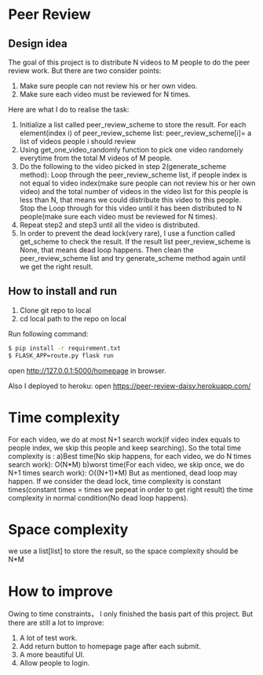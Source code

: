 # Peer Review
## Design idea
The goal of this project is to distribute N videos to M people to do the peer review work. But there are two consider points:
1. Make sure people can not review his or her own video.
2. Make sure each video must be reviewed for N times.

Here are what I do to realise the task:
1. Initialize a list called peer_review_scheme to store the result. For each element(index i) of peer_review_scheme list:
        peer_review_scheme[i]= a list of videos people i should review
2. Using get_one_video_randomly function to pick one video randomely everytime from the total M videos of M people.
3. Do the following to the video picked in step 2(generate_scheme method):
Loop through the peer_review_scheme list, if people index is not equal to video index(make sure people can not review his or her own video) and the total number of videos in the video list for this people is less than N, that means we could distribute this video to this people. Stop the Loop through for this video until it has been distributed to N people(make sure each video must be reviewed for N times).
4. Repeat step2 and step3 until all the video is distributed.
5. In order to prevent the dead lock(very rare), I use a function called get_scheme to check the result. If the result list peer_review_scheme is None, that means dead loop happens. Then clean the peer_review_scheme list and try generate_scheme method again until we get the right result.

## How to install and run
1. Clone git repo to local
2. cd local path to the repo on local

Run following command:  
 ```sh
$ pip install -r requirement.txt
$ FLASK_APP=route.py flask run
```
open http://127.0.0.1:5000/homepage in browser.

Also I deployed to heroku: open  https://peer-review-daisy.herokuapp.com/
# Time complexity
For each video, we do at most N+1 search work(if video index equals to people index, we skip this people and keep searching). So the total time complexity is :
      a)Best time(No skip happens, for each video, we do N times search work): O(N*M)
      b)worst time(For each video, we skip once, we do N+1 times search work): O((N+1)*M)
But as mentioned, dead loop may happen. If we consider the dead lock, time complexity is constant times(constant times = times we pepeat in order to get right result) the time complexity in normal condition(No dead loop happens). 

# Space complexity
we use a list[list] to store the result, so the space complexity should be N*M

# How to improve
Owing to time constraints， I only finished the basis part of this project. But there are still a lot to improve:
1. A lot of test work.
2. Add return button to homepage page after each submit. 
3. A more beautiful UI.
4. Allow people to login.

